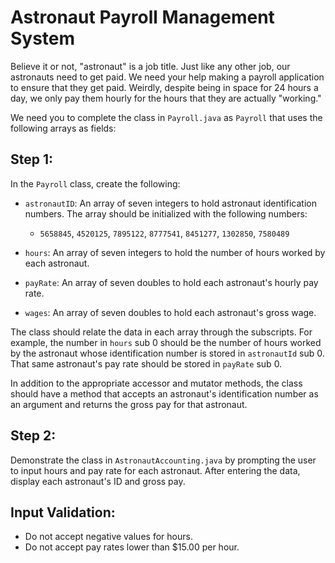 # Astronaut Payroll Management System

Believe it or not, "astronaut" is a job title. Just like any other job, our astronauts need to get paid. We need your help making a payroll application to ensure that they get paid. Weirdly, despite being in space for 24 hours a day, we only pay them hourly for the hours that they are actually "working."

We need you to complete the class in `Payroll.java` as `Payroll` that uses the following arrays as fields:

## Step 1: 

In the `Payroll` class, create the following:

- `astronautID`: An array of seven integers to hold astronaut identification numbers. The array should be initialized with the following numbers:
  - `5658845`, `4520125`, `7895122`, `8777541`, `8451277`, `1302850`, `7580489`
  
- `hours`: An array of seven integers to hold the number of hours worked by each astronaut.
- `payRate`: An array of seven doubles to hold each astronaut's hourly pay rate.
- `wages`: An array of seven doubles to hold each astronaut's gross wage.

The class should relate the data in each array through the subscripts. For example, the number in `hours` sub 0 should be the number of hours worked by the astronaut whose identification number is stored in `astronautId` sub 0. That same astronaut's pay rate should be stored in `payRate` sub 0.

In addition to the appropriate accessor and mutator methods, the class should have a method that accepts an astronaut's identification number as an argument and returns the gross pay for that astronaut.

## Step 2:

Demonstrate the class in `AstronautAccounting.java` by prompting the user to input hours and pay rate for each astronaut. After entering the data, display each astronaut's ID and gross pay.

## Input Validation:
- Do not accept negative values for hours.
- Do not accept pay rates lower than $15.00 per hour.

